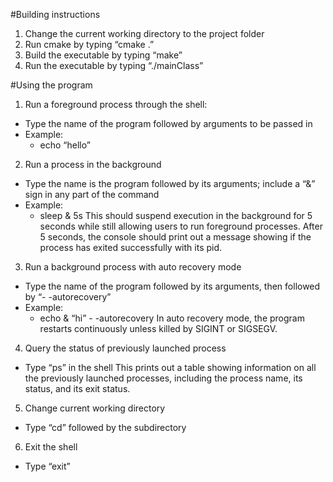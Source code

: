 #Building instructions

1. Change the current working directory to the project folder
2. Run cmake by typing “cmake .”
3. Build the executable by typing “make”
4. Run the executable by typing “./mainClass”

#Using the program

1. Run a foreground process through the shell:
  * Type the name of the program followed by arguments to be passed in
  * Example: 
    * echo “hello”
        
2. Run a process in the background
  * Type the name is the program followed by its arguments; include a “&” sign in any part of the command
  * Example: 
    * sleep & 5s
This should suspend execution in the background for 5 seconds while still allowing users to run foreground processes. After 5 seconds, the console should print out a message showing if the process has exited successfully with its pid.

3. Run a background process with auto recovery mode
  * Type the name of the program followed by its arguments, then followed by “- -autorecovery”
  * Example: 
    * echo & “hi” - -autorecovery
In auto recovery mode, the program restarts continuously unless killed by SIGINT or SIGSEGV.

4. Query the status of previously launched process
  * Type “ps” in the shell
This prints out a table showing information on all the previously launched processes, including the process name, its status, and its exit status.

5. Change current working directory
  * Type “cd” followed by the subdirectory

6. Exit the shell
  * Type “exit”
